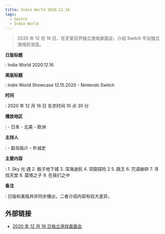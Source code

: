 ```yaml
---
title: Indie World 2020.12.16
tags:
  - Switch
  - Indie World
---
```


> 2020 年 12 月 16 日，任天堂召开独立游戏直面会，介绍 Switch 平台独立游戏的消息。

**日版标题**

:   Indie World 2020.12.16

**美版标题**

:   Indie World Showcase 12.15.2020 - Nintendo Switch

**时间**

:   2020 年 12 月 16 日 东京时间 10 点 30 分

**播放地区**

:   - 日本
    - 北美
    - 欧洲

**主持人**

:   - 副岛佑介
    - 朴诚史

**主要内容**

:   1. Sky 光·遇
    2. 骰子地下城
    3. 深海迷航
    4. 洞窟探险 2
    5. 跳王
    6. 咒语破碎
    7. 寻找天堂
    8. 莫塔之子
    9. 在我们之中

**备注**

:   日版和美版并非同步播出，二者介绍内容有较大差异。

## 外部链接

- [2020 年 12 月 16 日独立游戏直面会](https://www.bilibili.com/video/BV1Mv411s7zW/)
